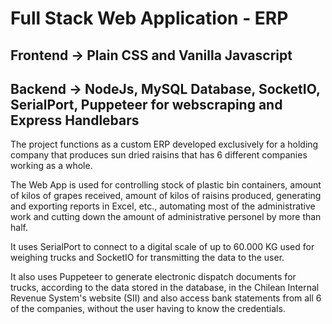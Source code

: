 # Full Stack Web Application - ERP

## Frontend -> Plain CSS and Vanilla Javascript
## Backend -> NodeJs, MySQL Database, SocketIO, SerialPort, Puppeteer for webscraping and Express Handlebars

The project functions as a custom ERP developed exclusively for a holding company that produces sun dried raisins that has 6 different companies working as a whole. 

The Web App is used for controlling stock of plastic bin containers, amount of kilos of grapes received, amount of kilos of raisins produced, generating and exporting reports in Excel, etc., automating most of the administrative work and cutting down the amount of administrative personel by more than half.

It uses SerialPort to connect to a digital scale of up to 60.000 KG used for weighing trucks and SocketIO for transmitting the data to the user.

It also uses Puppeteer to generate electronic dispatch documents for trucks, according to the data stored in the database, in the Chilean Internal Revenue System's website (SII) and also access bank statements from all 6 of the companies, without the user having to know the credentials.
